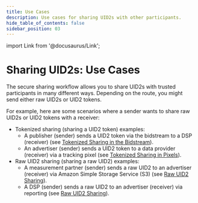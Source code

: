 ```yaml
---
title: Use Cases
description: Use cases for sharing UID2s with other participants.
hide_table_of_contents: false
sidebar_position: 03
---
```


import Link from '@docusaurus/Link';

# Sharing UID2s: Use Cases

The secure sharing workflow allows you to share UID2s with trusted participants in many different ways. Depending on the route, you might send either raw UID2s or UID2 tokens.

For example, here are some scenarios where a sender wants to share raw UID2s or UID2 tokens with a receiver:

- Tokenized sharing (sharing a UID2 token) examples:
  - A publisher (sender) sends a UID2 token via the bidstream to a DSP (receiver) (see [Tokenized Sharing in the Bidstream](sharing-tokenized-from-data-bid-stream.md)).
  - An advertiser (sender) sends a UID2 token to a data provider (receiver) via a tracking pixel (see [Tokenized Sharing in Pixels](sharing-tokenized-from-data-pixel.md)).
- Raw UID2 sharing (sharing a raw UID2) examples:
  - A measurement partner (sender) sends a raw UID2 to an advertiser (receiver) via Amazon Simple Storage Service (S3) (see [Raw UID2 Sharing](sharing-raw.md)).
  - A DSP (sender) sends a raw UID2 to an advertiser (receiver) via reporting (see [Raw UID2 Sharing](sharing-raw.md)).
